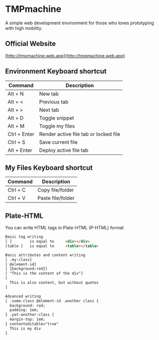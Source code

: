 # TMPmachine
A simple web development environment for those who loves prototyping with high mobility.

## Official Website
[http://tmpmachine.web.app](http://tmpmachine.web.app)


## Environment Keyboard shortcut

| Command       | Description |
| ---           | --- |
| Alt + N       | New tab |
| Alt + <       | Previous tab |
| Alt + >       | Next tab |
| Alt + D       | Toggle snippet |
| Alt + M       | Toggle my files |
| Ctrl + Enter  | Render active file tab or locked file |
| Ctrl + S      | Save current file |
| Alt + Enter   | Deploy active file tab |

## My Files Keyboard shortcut
| Command       | Description |
| ---           | --- |
| Ctrl + C      | Copy file/folder       |
| Ctrl + V      | Paste file/folder      |



## Plate-HTML
You can write HTML tags in Plate-HTML (P-HTML) format
```html
Basic tag writing
[ ]        is equal to     <div></div>
[table ]   is equal to     <table></table>

Basic attributes and content writing
[ .my-class]
[ @element-id]
[ {background:red}]
[ "This is the content of the div"]
[
  This is also content, but without quotes
]

Advanced writing
[ .some-class @element-id .another class {
  background: red;
  padding: 1em;
} .yet-another-class {
  margin-top: 1em;
} contenteditable="true"
  This is my div
]
```